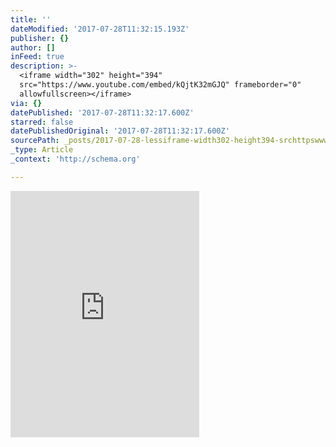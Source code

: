 ```yaml
---
title: ''
dateModified: '2017-07-28T11:32:15.193Z'
publisher: {}
author: []
inFeed: true
description: >-
  <iframe width="302" height="394"
  src="https://www.youtube.com/embed/kQjtK32mGJQ" frameborder="0"
  allowfullscreen></iframe>
via: {}
datePublished: '2017-07-28T11:32:17.600Z'
starred: false
datePublishedOriginal: '2017-07-28T11:32:17.600Z'
sourcePath: _posts/2017-07-28-lessiframe-width302-height394-srchttpswwwyoutubeco.md
_type: Article
_context: 'http://schema.org'

---
```

<iframe width="302" height="394" src="https://www.youtube.com/embed/kQjtK32mGJQ" frameborder="0" allowfullscreen\></iframe\>

I hope to never loose sight on the most important thing I have that can't be taken away from me. I hope you will do the same.